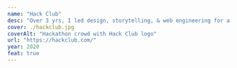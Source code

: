 ```yaml
---
name: "Hack Club"
desc: "Over 3 yrs, I led design, storytelling, & web engineering for a nonprofit teaching high schoolers globally to code."
cover: ./hackclub.jpg
coverAlt: "Hackathon crowd with Hack Club logo"
url: "https://hackclub.com/"
year: 2020
feat: true
---
```

